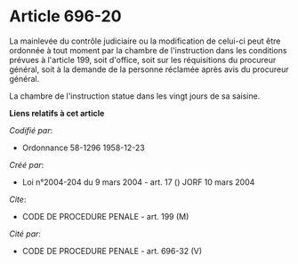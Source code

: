 # Article 696-20

La mainlevée du contrôle judiciaire ou la modification de celui-ci peut être ordonnée à tout moment par la chambre de
l'instruction dans les conditions prévues à l'article 199, soit d'office, soit sur les réquisitions du procureur général,
soit à la demande de la personne réclamée après avis du procureur général.

La chambre de l'instruction statue dans les vingt jours de sa saisine.

**Liens relatifs à cet article**

_Codifié par_:

  - Ordonnance 58-1296 1958-12-23

_Créé par_:

  - Loi n°2004-204 du 9 mars 2004 - art. 17 () JORF 10 mars 2004

_Cite_:

  - CODE DE PROCEDURE PENALE - art. 199 (M)

_Cité par_:

  - CODE DE PROCEDURE PENALE - art. 696-32 (V)
